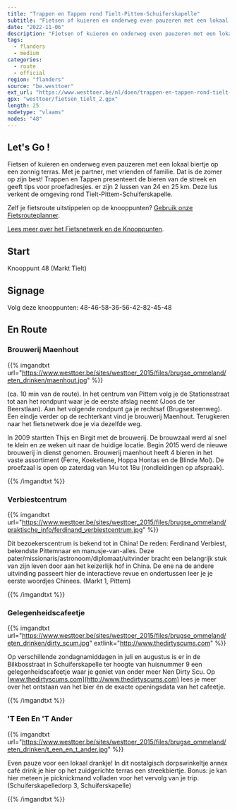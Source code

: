 ```yaml
---
title: "Trappen en Tappen rond Tielt-Pittem-Schuiferskapelle"
subtitle: "Fietsen of kuieren en onderweg even pauzeren met een lokaal biertje op een zonnig terras"
date: "2022-11-06"
description: "Fietsen of kuieren en onderweg even pauzeren met een lokaal biertje op een zonnig terras" 
tags:
  - flanders
  - medium
categories: 
  - route
  - official
region: "flanders"
source: "be.westtoer"
ext_url: "https://www.westtoer.be/nl/doen/trappen-en-tappen-rond-tielt-pittem-schuiferskapelle"
gpx: "westtoer/fietsen_tielt_2.gpx"
length: 25
nodetype: "vlaams"
nodes: "48"
---
```


## Let's Go !

Fietsen of kuieren en onderweg even pauzeren met een lokaal biertje op een zonnig terras. Met je partner, met vrienden of familie. Dat is de zomer op zijn best! Trappen en Tappen presenteert de bieren van de streek en geeft tips voor proefadresjes. er zijn 2 lussen van 24 en 25 km. Deze lus verkent de omgeving rond Tielt-Pittem-Schuiferskapelle.

Zelf je fietsroute uitstippelen op de knooppunten? [Gebruik onze Fietsrouteplanner](http://www.westtoer.be/nl/fietsrouteplanner).

[Lees meer over het Fietsnetwerk en de Knooppunten](http://www.westtoer.be/nl/inspiratie/fietsnetwerk).

## Start 

Knooppunt 48 (Markt Tielt)

## Signage

Volg deze knooppunten: 48-46-58-36-56-42-82-45-48

## En Route

### Brouwerij Maenhout 

{{% imgandtxt url="https://www.westtoer.be/sites/westtoer_2015/files/brugse_ommeland/eten_drinken/maenhout.jpg" %}}

(ca. 10 min van de route). In het centrum van Pittem volg je de Stationsstraat tot aan het rondpunt waar je de eerste afslag neemt (Joos de ter Beerstlaan). Aan het volgende rondpunt ga je rechtsaf (Brugsesteenweg). Een eindje verder op de rechterkant vind je brouwerij Maenhout. Terugkeren naar het fietsnetwerk doe je via dezelfde weg.

In 2009 startten Thijs en Birgit met de brouwerij. De brouwzaal werd al snel te klein en ze weken uit naar de huidige locatie. Begin 2015 werd de nieuwe brouwerij in dienst genomen. Brouwerij maenhout heeft 4 bieren in het vaste assortiment (Ferre, Koeketiene, Hoppa Hontas en de Blinde Mol). De proefzaal is open op zaterdag van 14u tot 18u (rondleidingen op afspraak).

{{% /imgandtxt %}}

### Verbiestcentrum

{{% imgandtxt url="https://www.westtoer.be/sites/westtoer_2015/files/brugse_ommeland/praktische_info/ferdinand_verbiestcentrum.jpg" %}}

Dit bezoekerscentrum is bekend tot in China! De reden: Ferdinand Verbiest, bekendste Pittemnaar en manusje-van-alles. Deze pater/missionaris/astronoom/diplomaat/uitvinder bracht een belangrijk stuk van zijn leven door aan het keizerlijk hof in China. De ene na de andere uitvinding passeert hier de interactieve revue en ondertussen leer je je eerste woordjes Chinees. (Markt 1, Pittem)

{{% /imgandtxt %}}

### Gelegenheidscafeetje

{{% imgandtxt url="https://www.westtoer.be/sites/westtoer_2015/files/brugse_ommeland/eten_drinken/dirty_scum.jpg" extlink="http://www.thedirtyscums.com" %}}

Op verschillende zondagnamiddagen in juli en augustus is er in de Bilkbosstraat in Schuiferskapelle ter hoogte van huisnummer 9 een gelegenheidscafeetje waar je geniet van onder meer Nen Dirty Scu. Op [www.thedirtyscums.com](http://www.thedirtyscums.com) lees je meer over het ontstaan van het bier én de exacte openingsdata van het cafeetje.

{{% /imgandtxt %}}

### 'T Een En 'T Ander

{{% imgandtxt url="https://www.westtoer.be/sites/westtoer_2015/files/brugse_ommeland/eten_drinken/t_een_en_t_ander.jpg" %}}

Even pauze voor een lokaal drankje! In dit nostalgisch dorpswinkeltje annex café drink je hier op het zuidgerichte terras een streekbiertje. Bonus: je kan hier meteen je picknickmand volladen voor het vervolg van je trip. (Schuiferskapelledorp 3, Schuiferskapelle)

{{% /imgandtxt %}}